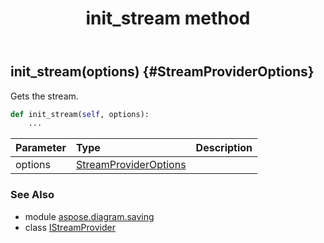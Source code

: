 ﻿---
title: init_stream method
second_title: Aspose.Diagram for Python via .NET API References
description: 
type: docs
weight: 30
url: /python-net/aspose.diagram.saving/istreamprovider/init_stream/
is_root: false
---

## init_stream(options) {#StreamProviderOptions}

Gets the stream.



```python
def init_stream(self, options):
    ...
```


| Parameter | Type | Description |
| :- | :- | :- |
| options | [StreamProviderOptions](/diagram/python-net/aspose.diagram/streamprovideroptions) |  |



### See Also
* module [aspose.diagram.saving](../../)
* class [IStreamProvider](/diagram/python-net/aspose.diagram.saving/istreamprovider)
